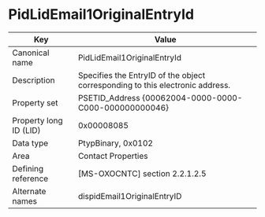 # PidLidEmail1OriginalEntryId

| Key | Value |
|---|---|
| Canonical name | PidLidEmail1OriginalEntryId |
| Description | Specifies the EntryID of the object corresponding to this electronic address. |
| Property set | PSETID_Address {00062004-0000-0000-C000-000000000046} |
| Property long ID (LID) | 0x00008085 |
| Data type | PtypBinary, 0x0102 |
| Area | Contact Properties |
| Defining reference | [MS-OXOCNTC] section 2.2.1.2.5 |
| Alternate names | dispidEmail1OriginalEntryID |
